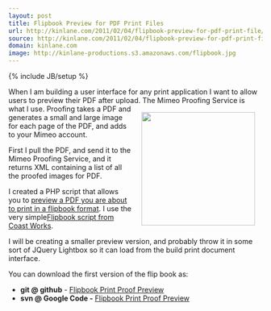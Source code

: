 ```yaml
---
layout: post
title: Flipbook Preview for PDF Print Files
url: http://kinlane.com/2011/02/04/flipbook-preview-for-pdf-print-file/
source: http://kinlane.com/2011/02/04/flipbook-preview-for-pdf-print-file/
domain: kinlane.com
image: http://kinlane-productions.s3.amazonaws.com/flipbook.jpg
---
```

{% include JB/setup %}<p>When I am building a user interface for any print application I want to allow users to preview their PDF after upload.  The Mimeo Proofing Service is what I use.
<img style="padding: 15px;" src="http://kinlane-productions.s3.amazonaws.com/flipbook.jpg" alt="" width="225" align="right" />
Proofing takes a PDF and generates a small and large image for each page of the PDF, and adds to your Mimeo account.<p></p>
First I pull the PDF, and send it to the Mimeo Proofing Service, and it returns XML containing a list of all the proofed images<span> for PDF.</span><p></p>
I created a PHP script that allows you to <a href="http://nimbus2.laneworks.net/functions-jquery-flipbook-preview.php" target="_blank">preview a PDF you are about to print in a flipbook format</a>.  I use the very simple<a href="http://www.coastworx.com/bookflip.php" target="_blank">Flipbook script from Coast Works</a>.<p></p>
I will be creating a smaller preview version, and probably throw it in some sort of JQuery Lightbox so it can load from the build print document interface.<p></p>
You can download the first version of the flip book as:
<ul class="mainlist">
	<li><strong>git @ github</strong> - <a href="https://github.com/mimeoconnect/mimeo-proof-flipbook" target="_blank">Flipbook Print Proof Preview</a></li>
	<li><strong>svn @ Google Code -</strong> <a href="http://code.google.com/p/mimeo-proof-flipbook/" target="_blank">Flipbook Print Proof Preview</a></li>
</ul>
</p>
